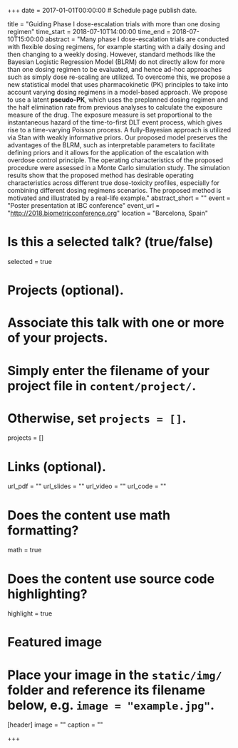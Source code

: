 +++
date = 2017-01-01T00:00:00  # Schedule page publish date.

title = "Guiding Phase I dose-escalation trials with more than one dosing regimen"
time_start = 2018-07-10T14:00:00
time_end = 2018-07-10T15:00:00
abstract = "Many phase I dose-escalation trials are conducted with flexible dosing regimens, for example starting with a daily dosing and then changing to a weekly dosing. However, standard methods like the Bayesian Logistic Regression Model (BLRM) do not directly allow for more than one dosing regimen to be evaluated, and hence ad-hoc approaches such as simply dose re-scaling are utilized. To overcome this, we propose a new statistical model that uses pharmacokinetic (PK) principles to take into account varying dosing regimens in a model-based approach. We propose to use a latent **pseudo-PK**, which uses the preplanned dosing regimen and the half elimination rate from previous analyses to calculate the exposure measure of the drug. The exposure measure is set proportional to the instantaneous hazard of the time-to-first DLT event process, which gives rise to a time-varying Poisson process. A fully-Bayesian approach is utilized via Stan with weakly informative priors. Our proposed model preserves the advantages of the BLRM, such as interpretable parameters to facilitate defining priors and it allows for the application of the escalation with overdose control principle. The operating characteristics of the proposed procedure were assessed in a Monte Carlo simulation study. The simulation results show that the proposed method has desirable operating characteristics across different true dose-toxicity profiles, especially for combining different dosing regimens scenarios. The proposed method is motivated and illustrated by a real-life example."
abstract_short = ""
event = "Poster presentation at IBC conference"
event_url = "http://2018.biometricconference.org"
location = "Barcelona, Spain"

# Is this a selected talk? (true/false)
selected = true

# Projects (optional).
#   Associate this talk with one or more of your projects.
#   Simply enter the filename of your project file in `content/project/`.
#   Otherwise, set `projects = []`.
projects = []

# Links (optional).
url_pdf = ""
url_slides = ""
url_video = ""
url_code = ""

# Does the content use math formatting?
math = true

# Does the content use source code highlighting?
highlight = true

# Featured image
# Place your image in the `static/img/` folder and reference its filename below, e.g. `image = "example.jpg"`.
[header]
image = ""
caption = ""

+++

